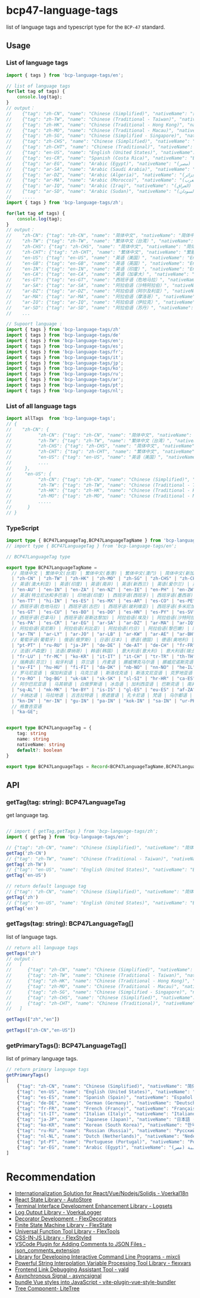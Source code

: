 # bcp47-language-tags

list of language tags and typescript type for the `BCP-47` standard.

## Usage

### List of language tags

```typescript
import { tags } from 'bcp-language-tags/en';

// list of language tags
for(let tag of tags) {
    console.log(tag);
}
// output：
//    {"tag": "zh-CN", "name": "Chinese (Simplified)", "nativeName": "简体中文", "primary": true},
//    {"tag": "zh-TW", "name": "Chinese (Traditional - Taiwan)", "nativeName": "繁體中文 (臺灣)"},
//    {"tag": "zh-HK", "name": "Chinese (Traditional - Hong Kong)", "nativeName": "繁體中文(香港)"},
//    {"tag": "zh-MO", "name": "Chinese (Traditional - Macau)", "nativeName": "繁體中文 (Traditional Chinese - Macau)"},
//    {"tag": "zh-SG", "name": "Chinese (Simplified - Singapore)", "nativeName": "简体中文 (Simplified Chinese - Singapore)"},      
//    {"tag": "zh-CHS", "name": "Chinese (Simplified)", "nativeName": "简体中文"},
//    {"tag": "zh-CHT", "name": "Chinese (Traditional)", "nativeName": "繁體中文 (Traditional Chinese)"},
//    {"tag": "en-US", "name": "English (United States)", "nativeName": "English (United States)", "primary": true},
//    {"tag": "es-CR", "name": "Spanish (Costa Rica)", "nativeName": "Español (Costa Rica)"},
//    {"tag": "ar-EG", "name": "Arabic (Egypt)", "nativeName": "العربية (مصر)", "primary": true},
//    {"tag": "ar-SA", "name": "Arabic (Saudi Arabia)", "nativeName": "العربية (السعودية)"},
//    {"tag": "ar-DZ", "name": "Arabic (Algeria)", "nativeName": "العربية (الجزائر)"},
//    {"tag": "ar-MA", "name": "Arabic (Morocco)", "nativeName": "العربية (المغرب)"},
//    {"tag": "ar-IQ", "name": "Arabic (Iraq)", "nativeName": "العربية (العراق)"},
//    {"tag": "ar-SD", "name": "Arabic (Sudan)", "nativeName": "العربية (السودان)"},
//    .....
import { tags } from 'bcp-language-tags/zh';

for(let tag of tags) {
    console.log(tag);
}
// output：
//    "zh-CN": {"tag": "zh-CN", "name": "简体中文", "nativeName": "简体中文", "primary": true},
//    "zh-TW": {"tag": "zh-TW", "name": "繁体中文（台湾）", "nativeName": "繁體中文 (臺灣)"}, 
//    "zh-CHS": {"tag": "zh-CHS", "name": "简体中文", "nativeName": "简体中文"},
//    "zh-CHT": {"tag": "zh-CHT", "name": "繁体中文", "nativeName": "繁體中文 (Traditional Chinese)"},
//    "en-US": {"tag": "en-US", "name": "英语（美国）", "nativeName": "English (United States)", "primary": true},
//    "en-GB": {"tag": "en-GB", "name": "英语（英国）", "nativeName": "English (United Kingdom)"},
//    "en-IN": {"tag": "en-IN", "name": "英语（印度）", "nativeName": "English (India)"},
//    "en-CA": {"tag": "en-CA", "name": "英语（加拿大）", "nativeName": "English (Canada)"},  
//    "es-GT": {"tag": "es-GT", "name": "西班牙语（危地马拉）", "nativeName": "Español (Guatemala)"}, 
//    "ar-SA": {"tag": "ar-SA", "name": "阿拉伯语（沙特阿拉伯）", "nativeName": "العربية (السعودية)"},
//    "ar-DZ": {"tag": "ar-DZ", "name": "阿拉伯语（阿尔及利亚）", "nativeName": "العربية (الجزائر)"},
//    "ar-MA": {"tag": "ar-MA", "name": "阿拉伯语（摩洛哥）", "nativeName": "العربية (المغرب)"},
//    "ar-IQ": {"tag": "ar-IQ", "name": "阿拉伯语（伊拉克）", "nativeName": "العربية (العراق)"},
//    "ar-SD": {"tag": "ar-SD", "name": "阿拉伯语（苏丹）", "nativeName": "العربية (السودان)"},
//    ...

// Supoort language :
import { tags } from 'bcp-language-tags/zh'
import { tags } from 'bcp-language-tags/de'
import { tags } from 'bcp-language-tags/en';
import { tags } from 'bcp-language-tags/es';
import { tags } from 'bcp-language-tags/fr';
import { tags } from 'bcp-language-tags/it';
import { tags } from 'bcp-language-tags/jp';
import { tags } from 'bcp-language-tags/ko';
import { tags } from 'bcp-language-tags/ru';
import { tags } from 'bcp-language-tags/ar';
import { tags } from 'bcp-language-tags/pt';
import { tags } from 'bcp-language-tags/nl';
```

### List of all language tags

```typescript
import allTags  from 'bcp-language-tags';
// {
//    "zh-CN": {
//          "zh-CN": {"tag": "zh-CN", "name": "简体中文", "nativeName": "简体中文", "primary": true},
//          "zh-TW": {"tag": "zh-TW", "name": "繁体中文（台湾）", "nativeName": "繁體中文 (臺灣)"}, 
//          "zh-CHS": {"tag": "zh-CHS", "name": "简体中文", "nativeName": "简体中文"},
//          "zh-CHT": {"tag": "zh-CHT", "name": "繁体中文", "nativeName": "繁體中文 (Traditional Chinese)"},
//          "en-US": {"tag": "en-US", "name": "英语（美国）", "nativeName": "English (United States)", "primary": true},
//          ....
//     },
//     "en-US": {
//          "zh-CN": {"tag": "zh-CN", "name": "Chinese (Simplified)", "nativeName": "简体中文", "primary": true},
//          "zh-TW": {"tag": "zh-TW", "name": "Chinese (Traditional - Taiwan)", "nativeName": "繁體中文 (臺灣)"},
//          "zh-HK": {"tag": "zh-HK", "name": "Chinese (Traditional - Hong Kong)", "nativeName": "繁體中文(香港)"},
//          "zh-MO": {"tag": "zh-MO", "name": "Chinese (Traditional - Macau)", "nativeName": "繁體中文 (Traditional Chinese - Macau)
//          .....
//      }
// }

```


### TypeScript

```typescript
import type { BCP47LanguageTag,BCP47LanguageTagName } from 'bcp-language-tags/zh';
// import type { BCP47LanguageTag } from 'bcp-language-tags/en';

// BCP47LanguageTag type

export type BCP47LanguageTagName = 
  // 简体中文 | 繁体中文(台湾) | 繁体中文(香港) | 繁体中文(澳门) | 简体中文(新加坡) | 简体中文 | 繁体中文 | 英语(美国) | 英语(英国) | 英语(加拿大)
  | "zh-CN" | "zh-TW" | "zh-HK" | "zh-MO" | "zh-SG" | "zh-CHS" | "zh-CHT" | "en-US" | "en-GB" | "en-CA"
  // 英语(澳大利亚) | 英语(印度) | 英语(南非) | 英语(新西兰) | 英语(爱尔兰) | 英语(菲律宾) | 英语(津巴布韦) | 英语(伯利兹) | 英语(加勒比) | 英语(牙买加)
  | "en-AU" | "en-IN" | "en-ZA" | "en-NZ" | "en-IE" | "en-PH" | "en-ZW" | "en-BZ" | "en-CB" | "en-JM"
  // 英语(特立尼达和多巴哥) | 印地语(印度) | 西班牙语(西班牙) | 西班牙语(墨西哥) | 西班牙语(阿根廷) | 西班牙语(哥伦比亚) | 西班牙语(秘鲁) | 西班牙语(委内瑞拉) | 西班牙语(智利) | 西班牙语(厄瓜多尔)
  | "en-TT" | "hi-IN" | "es-ES" | "es-MX" | "es-AR" | "es-CO" | "es-PE" | "es-VE" | "es-CL" | "es-EC"
  // 西班牙语(危地马拉) | 西班牙语(古巴) | 西班牙语(玻利维亚) | 西班牙语(多米尼加共和国) | 西班牙语(洪都拉斯) | 西班牙语(巴拉圭) | 西班牙语(萨尔瓦多) | 西班牙语(尼加拉瓜) | 西班牙语(波多黎各) | 西班牙语(乌拉圭)
  | "es-GT" | "es-CU" | "es-BO" | "es-DO" | "es-HN" | "es-PY" | "es-SV" | "es-NI" | "es-PR" | "es-UY"
  // 西班牙语(巴拿马) | 西班牙语(哥斯达黎加) | 阿拉伯语(埃及) | 阿拉伯语(沙特阿拉伯) | 阿拉伯语(阿尔及利亚) | 阿拉伯语(摩洛哥) | 阿拉伯语(伊拉克) | 阿拉伯语(苏丹) | 阿拉伯语(也门) | 阿拉伯语(叙利亚)
  | "es-PA" | "es-CR" | "ar-EG" | "ar-SA" | "ar-DZ" | "ar-MA" | "ar-IQ" | "ar-SD" | "ar-YE" | "ar-SY"
  // 阿拉伯语(突尼斯) | 阿拉伯语(利比亚) | 阿拉伯语(约旦) | 阿拉伯语(黎巴嫩) | 阿拉伯语(科威特) | 阿拉伯语(阿联酋) | 阿拉伯语(巴林) | 阿拉伯语(卡塔尔) | 阿拉伯语(阿曼) | 葡萄牙语(巴西)
  | "ar-TN" | "ar-LY" | "ar-JO" | "ar-LB" | "ar-KW" | "ar-AE" | "ar-BH" | "ar-QA" | "ar-OM" | "pt-BR"
  // 葡萄牙语(葡萄牙) | 俄语(俄罗斯) | 日语(日本) | 德语(德国) | 德语(奥地利) | 德语(瑞士) | 法语(法国) | 法语(加拿大) | 法语(比利时) | 法语(瑞士)
  | "pt-PT" | "ru-RU" | "ja-JP" | "de-DE" | "de-AT" | "de-CH" | "fr-FR" | "fr-CA" | "fr-BE" | "fr-CH"
  // 法语(卢森堡) | 法语(摩纳哥) | 韩语(韩国) | 意大利语(意大利) | 意大利语(瑞士) | 土耳其语 | 泰语 | 希腊语 | 捷克语 | 瑞典语
  | "fr-LU" | "fr-MC" | "ko-KR" | "it-IT" | "it-CH" | "tr-TR" | "th-TH" | "el-GR" | "cs-CZ" | "sv-SE"
  // 瑞典语(芬兰) | 匈牙利语 | 芬兰语 | 丹麦语 | 挪威博克马尔语 | 挪威尼诺斯克语 | 希伯来语 | 印度尼西亚语 | 马来语(马来西亚) | 马来语(文莱)
  | "sv-FI" | "hu-HU" | "fi-FI" | "da-DK" | "nb-NO" | "nn-NO" | "he-IL" | "id-ID" | "ms-MY" | "ms-BN"
  // 罗马尼亚语 | 保加利亚语 | 乌克兰语 | 斯洛伐克语 | 斯洛文尼亚语 | 克罗地亚语 | 加泰罗尼亚语 | 立陶宛语 | 拉脱维亚语 | 爱沙尼亚语
  | "ro-RO" | "bg-BG" | "uk-UA" | "sk-SK" | "sl-SI" | "hr-HR" | "ca-ES" | "lt-LT" | "lv-LV" | "et-EE"
  // 阿尔巴尼亚语 | 马其顿语 | 白俄罗斯语 | 冰岛语 | 加利西亚语 | 巴斯克语 | 南非荷兰语 | 斯瓦希里语 | 泰米尔语 | 泰卢固语
  | "sq-AL" | "mk-MK" | "be-BY" | "is-IS" | "gl-ES" | "eu-ES" | "af-ZA" | "sw-KE" | "ta-IN" | "te-IN"
  // 卡纳达语 | 马拉地语 | 古吉拉特语 | 旁遮普语 | 孔卡尼语 | 梵语 | 乌尔都语 | 波斯语 | 叙利亚语 | 迪维希语
  | "kn-IN" | "mr-IN" | "gu-IN" | "pa-IN" | "kok-IN" | "sa-IN" | "ur-PK" | "fa-IR" | "syr-SY" | "div-MV"
  // 格鲁吉亚语
  | "ka-GE";


export type BCP47LanguageTag = {
    tag: string 
    name: string
    nativeName: string
    default?: boolean
}

export type BCP47LanguageTags = Record<BCP47LanguageTagName,BCP47LanguageTag>
```

## API

### getTag(tag: string): BCP47LanguageTag

get language tag.

```typescript

// import { getTag,getTags } from 'bcp-language-tags/zh'; 
import { getTag } from 'bcp-language-tags/en';   

// {"tag": "zh-CN", "name": "Chinese (Simplified)", "nativeName": "简体中文", "primary": true}
getTag('zh-CN') 
// {"tag": "zh-TW", "name": "Chinese (Traditional - Taiwan)", "nativeName": "繁體中文 (臺灣)"}
getTag('zh-TW') 
// {"tag": "en-US", "name": "English (United States)", "nativeName": "English (United States)", "primary": true}
getTag('en-US') 

// return default language tag
// {"tag": "zh-CN", "name": "Chinese (Simplified)", "nativeName": "简体中文", "primary": true}
getTag('zh') 
// {"tag": "en-US", "name": "English (United States)", "nativeName": "English (United States)", "primary": true}
getTag('en') 
```

### getTags(tag: string): BCP47LanguageTag[]

list of language tags.

```typescript
// return all language tags
getTags("zh")
// output：
//   [
//      {"tag": "zh-CN", "name": "Chinese (Simplified)", "nativeName": "简体中文", "primary": true}
//      {"tag": "zh-TW", "name": "Chinese (Traditional - Taiwan)", "nativeName": "繁體中文 (臺灣)"}
//      {"tag": "zh-HK", "name": "Chinese (Traditional - Hong Kong)", "nativeName": "繁體中文(香港)"}
//      {"tag": "zh-MO", "name": "Chinese (Traditional - Macau)", "nativeName": "繁體中文 (Traditional Chinese - Macau)"}
//      {"tag": "zh-SG", "name": "Chinese (Simplified - Singapore)", "nativeName": "简体中文 (Simplified Chinese - Singapore)"}
//      {"tag": "zh-CHS", "name": "Chinese (Simplified)", "nativeName": "简体中文"}
//      {"tag": "zh-CHT", "name": "Chinese (Traditional)", "nativeName": "繁體中文 (Traditional Chinese)"}
//   ]

getTags(["zh","en"])

getTags(["zh-CN","en-US"])

```

### getPrimaryTags(): BCP47LanguageTag[]

list of primary language tags.

```typescript
// return primary language tags
getPrimaryTags()
[
    {"tag": "zh-CN", "name": "Chinese (Simplified)", "nativeName": "简体中文", "primary": true},
    {"tag": "en-US", "name": "English (United States)", "nativeName": "English (United States)", "primary": true}
    {"tag": "es-ES", "name": "Spanish (Spain)", "nativeName": "Español (España)", "primary": true },
    {"tag": "de-DE", "name": "German (Germany)", "nativeName": "Deutsch (Deutschland)", "primary": true },
    {"tag": "fr-FR", "name": "French (France)", "nativeName": "Français (France)", "primary": true },
    {"tag": "it-IT", "name": "Italian (Italy)", "nativeName": "Italiano (Italia)", "primary": true },
    {"tag": "ja-JP", "name": "Japanese (Japan)", "nativeName": "日本語 (日本)", "primary": true },
    {"tag": "ko-KR", "name": "Korean (South Korea)", "nativeName": "한국어 (대한민국)", "primary": true },
    {"tag": "ru-RU", "name": "Russian (Russia)", "nativeName": "Русский (Россия)", "primary": true },
    {"tag": "nl-NL", "name": "Dutch (Netherlands)", "nativeName": "Nederlands (Nederland)", "primary": true },
    {"tag": "pt-PT", "name": "Portuguese (Portugal)", "nativeName": "Português (Portugal)", "primary": true },
    {"tag": "ar-EG", "name": "Arabic (Egypt)", "nativeName": "العربية (مصر)", "primary": true }
]
```



# Recommendation

- [Internationalization Solution for React/Vue/Nodejs/Solidjs - VoerkaI18n](https://zhangfisher.github.io/voerka-i18n/)
- [React State Library - AutoStore](https://zhangfisher.github.io/autostore/)
- [Terminal Interface Development Enhancement Library - Logsets](https://zhangfisher.github.io/logsets/)
- [Log Output Library  - VoerkaLogger](https://zhangfisher.github.io/voerkalogger/)
- [Decorator Development - FlexDecorators](https://zhangfisher.github.io/flex-decorators/)
- [Finite State Machine Library  - FlexState](https://zhangfisher.github.io/flexstate/)
- [Universal Function Tool Library - FlexTools](https://zhangfisher.github.io/flex-tools/)
- [CSS-IN-JS Library  - FlexStyled](https://zhangfisher.github.io/flexstyled/)
- [VSCode Plugin for Adding Comments to JSON Files - json_comments_extension](https://github.com/zhangfisher/json_comments_extension)
- [Library for Developing Interactive Command Line Programs  - mixcli](https://github.com/zhangfisher/mixcli)
- [Powerful String Interpolation Variable Processing Tool Library - flexvars](https://github.com/zhangfisher/flexvars)
- [Frontend Link Debugging Assistant Tool - yald](https://github.com/zhangfisher/yald)
- [Asynchronous Signal - asyncsignal](https://github.com/zhangfisher/asyncsignal)
- [bundle Vue styles into JavaScript - vite-plugin-vue-style-bundler ](https://github.com/zhangfisher/vite-plugin-vue-style-bundler)
- [Tree Component- LiteTree](https://github.com/zhangfisher/lite-tree)


